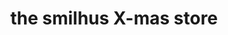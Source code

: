 ---
title: "the smilhus X-mas store"
url: /stuttgart/the-smilhus-x-mas-store/
shop: Raumausstattung
---